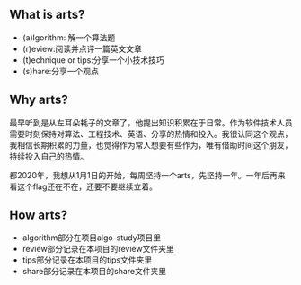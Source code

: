 ## What is arts?
- (a)lgorithm: 解一个算法题
- (r)eview:阅读并点评一篇英文文章
- (t)echnique or tips:分享一个小技术技巧
- (s)hare:分享一个观点

## Why arts?
最早听到是从左耳朵耗子的文章了，他提出知识积累在于日常。作为软件技术人员需要时刻保持对算法、工程技术、英语、分享的热情和投入。我很认同这个观点，我相信长期积累的力量，也觉得作为常人想要有些作为，唯有借助时间这个朋友，持续投入自己的热情。

都2020年，我想从1月1日的开始，每周坚持一个arts，先坚持一年。一年后再来看这个flag还在不在，还要不要继续立着。

## How arts?
- algorithm部分在项目algo-study项目里
- review部分记录在本项目的review文件夹里
- tips部分记录在本项目的tips文件夹里
- share部分记录在本项目的share文件夹里





